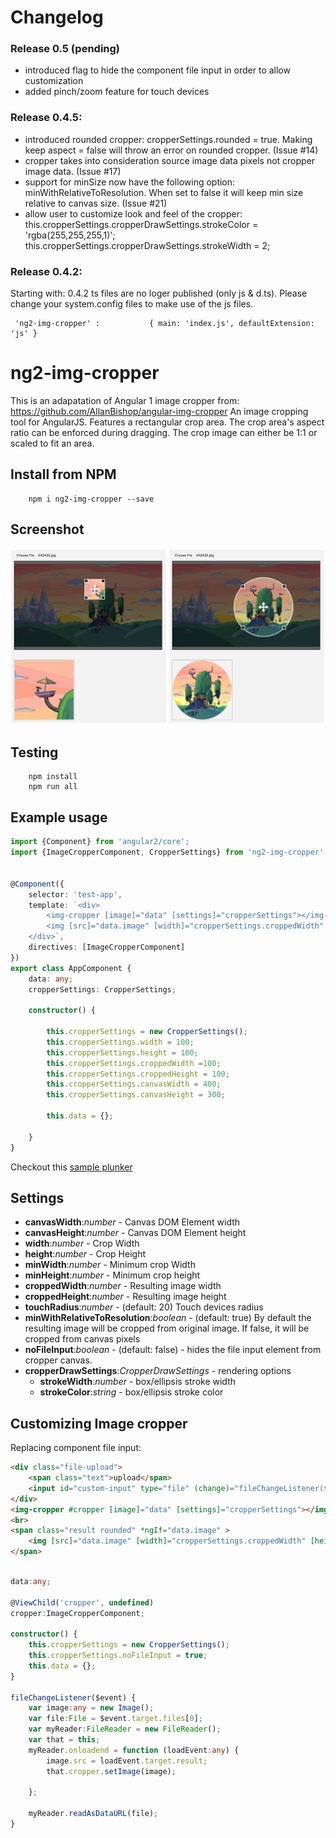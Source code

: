 # Changelog

### Release 0.5 (pending)

 - introduced flag to hide the component file input in order to allow customization
 - added pinch/zoom feature for touch devices

###  Release 0.4.5:
 - introduced rounded cropper: cropperSettings.rounded = true. Making keep aspect = false will throw an error on rounded cropper. (Issue #14)
 - cropper takes into consideration source image data pixels not cropper image data. (Issue #17)
 - support for minSize now have the following option: minWithRelativeToResolution. When set to false it will keep min size relative to canvas size. (Issue #21)
 - allow user to customize look and feel of the cropper:  
        this.cropperSettings.cropperDrawSettings.strokeColor = 'rgba(255,255,255,1)';
        this.cropperSettings.cropperDrawSettings.strokeWidth = 2;

### Release 0.4.2:
Starting with: 0.4.2 ts files are no loger published (only js & d.ts).
Please change your system.config files to make use of the js files.
```
 'ng2-img-cropper' :           { main: 'index.js', defaultExtension: 'js' }
```



# ng2-img-cropper

This is an adapatation of Angular 1 image cropper from: https://github.com/AllanBishop/angular-img-cropper
An image cropping tool for AngularJS. Features a rectangular crop area. The crop area's aspect ratio can be enforced during dragging. 
The crop image can either be 1:1 or scaled to fit an area.

## Install from NPM

```
    npm i ng2-img-cropper --save
```

## Screenshot

![Screenshot](https://raw.githubusercontent.com/cstefanache/cstefanache.github.io/master/assets/img/cropper.png "Screenshot")

## Testing

```
    npm install
    npm run all
```

## Example usage

```typescript
import {Component} from 'angular2/core';
import {ImageCropperComponent, CropperSettings} from 'ng2-img-cropper';


@Component({
    selector: 'test-app',
    template: `<div>
        <img-cropper [image]="data" [settings]="cropperSettings"></img-cropper><br>
        <img [src]="data.image" [width]="cropperSettings.croppedWidth" [height]="cropperSettings.croppedHeight">
    </div>`,
    directives: [ImageCropperComponent]
})
export class AppComponent {
    data: any;
    cropperSettings: CropperSettings;

    constructor() {

        this.cropperSettings = new CropperSettings();
        this.cropperSettings.width = 100;
        this.cropperSettings.height = 100;
        this.cropperSettings.croppedWidth =100;
        this.cropperSettings.croppedHeight = 100;
        this.cropperSettings.canvasWidth = 400;
        this.cropperSettings.canvasHeight = 300;

        this.data = {};

    }
}

```

Checkout this [sample plunker](https://embed.plnkr.co/V91mKCNkBQZB5QO2MUP4/)


## Settings

* **canvasWidth**:*number* - Canvas DOM Element width
* **canvasHeight**:*number* - Canvas DOM Element height
* **width**:*number* - Crop Width
* **height**:*number* - Crop Height
* **minWidth**:*number* - Minimum crop Width
* **minHeight**:*number* - Minimum crop height
* **croppedWidth**:*number* - Resulting image width
* **croppedHeight**:*number* - Resulting image height
* **touchRadius**:*number* - (default: 20) Touch devices radius
* **minWithRelativeToResolution**:*boolean* - (default: true) By default the resulting image will be cropped from original image. If false, it will be cropped from canvas pixels
* **noFileInput**:*boolean* - (default: false) - hides the file input element from cropper canvas. 
* **cropperDrawSettings**:*CropperDrawSettings* - rendering options
    * **strokeWidth**:*number* - box/ellipsis stroke width
    * **strokeColor**:*string* - box/ellipsis stroke color

## Customizing Image cropper

Replacing component file input:

```html
<div class="file-upload">
    <span class="text">upload</span>
    <input id="custom-input" type="file" (change)="fileChangeListener($event)">
</div>
<img-cropper #cropper [image]="data" [settings]="cropperSettings"></img-cropper>
<br>
<span class="result rounded" *ngIf="data.image" >
    <img [src]="data.image" [width]="cropperSettings.croppedWidth" [height]="cropperSettings.croppedHeight">
</span>
```

```typescript

data:any;

@ViewChild('cropper', undefined) 
cropper:ImageCropperComponent;

constructor() {
    this.cropperSettings = new CropperSettings();
    this.cropperSettings.noFileInput = true;
    this.data = {};
}

fileChangeListener($event) {
    var image:any = new Image();
    var file:File = $event.target.files[0];
    var myReader:FileReader = new FileReader();
    var that = this;
    myReader.onloadend = function (loadEvent:any) {
        image.src = loadEvent.target.result;
        that.cropper.setImage(image);

    };

    myReader.readAsDataURL(file);
}


```